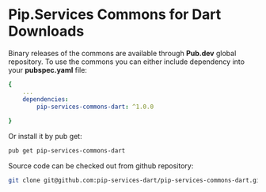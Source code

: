 # Pip.Services Commons for Dart Downloads

Binary releases of the commons are available through **Pub.dev** global repository. 
To use the commons you can either include dependency into your **pubspec.yaml** file:

```yaml
{
    ...
    dependencies: 
        pip-services-commons-dart: ^1.0.0
    
}
``` 

Or install it by pub get:

```bash
pub get pip-services-commons-dart
```

Source code can be checked out from github repository:

```bash
git clone git@github.com:pip-services-dart/pip-services-commons-dart.git
```